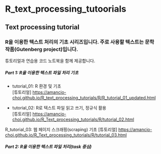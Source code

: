 # R_text_processing_tutoorials

## Text processing tutorial

### R을 이용한 텍스트 처리의 기초 시리즈입니다. 주로 사용할 텍스트는 문학 작품(Gutenberg project)입니다.
튜토리얼과 연습용 코드 노트북을 함께 제공합니다.
<br>


##### Part 1: R을 이용한 텍스트 파일 처리 기초<br>
- tutorial_01: R 환경 및 기초<br>
[튜토리얼] <https://amancio-choi.github.io/R_text_processing_tutorials/R/R_tutorial_01_updated.html><br>

- tutorial_02: R로 텍스트 파일 읽고 쓰기, 정규식 활용<br>
[튜토리얼] <https://amancio-choi.github.io/R_Text_processing_tutorials/R/tutorial_02.html><br>

R_tutorial_03: 웹 페이지 스크래핑(scraping) 기초
[튜토리얼] https://amancio-choi.github.io/R_Text_processing_tutorials/R/tutorial_03.html


##### Part 2: R을 이용한 텍스트 파일 처리(task 중심)
